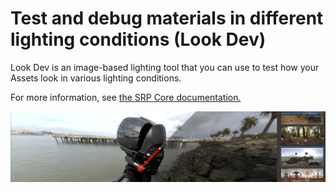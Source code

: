 # Test and debug materials in different lighting conditions (Look Dev)

Look Dev is an image-based lighting tool that you can use to test how your Assets look in various lighting conditions.

For more information, see [the SRP Core documentation.](https://docs.unity3d.com/Packages/com.unity.render-pipelines.core@latest/index.html?subfolder=/manual/Look-Dev.html)

![](Images/HDRPFeatures-LookDev.png)
